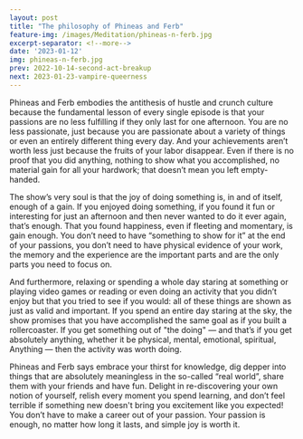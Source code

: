 ```yaml
---
layout: post
title: "The philosophy of Phineas and Ferb"
feature-img: /images/Meditation/phineas-n-ferb.jpg
excerpt-separator: <!--more-->
date: '2023-01-12'
img: phineas-n-ferb.jpg
prev: 2022-10-14-second-act-breakup
next: 2023-01-23-vampire-queerness
---
```

Phineas and Ferb embodies the antithesis of hustle and crunch culture because the fundamental lesson of every single episode is that your passions are no less fulfilling if they only last for one afternoon. You are no less passionate, just because you are passionate about a variety of things or even an entirely different thing every day. And your achievements aren’t worth less just because the fruits of your labor disappear. Even if there is no proof that you did anything, nothing to show what you accomplished, no material gain for all your hardwork; that doesn’t mean you left empty-handed.

The show’s very soul is that the joy of doing something is, in and of itself, enough of a gain. If you enjoyed doing something, if you found it fun or interesting for just an afternoon and then never wanted to do it ever again, that’s enough. That you found happiness, even if fleeting and momentary, is gain enough. You don’t need to have “something to show for it” at the end of your passions, you don’t need to have physical evidence of your work, the memory and the experience are the important parts and are the only parts you need to focus on.

And furthermore, relaxing or spending a whole day staring at something or playing video games or reading or even doing an activity that you didn’t enjoy but that you tried to see if you would: all of these things are shown as just as valid and important. If you spend an entire day staring at the sky, the show promises that you have accomplished the same goal as if you built a rollercoaster. If you get something out of "the doing" — and that’s if you get absolutely anything, whether it be physical, mental, emotional, spiritual, Anything — then the activity was worth doing. 

Phineas and Ferb says embrace your thirst for knowledge, dig depper into things that are absolutely meaningless in the so-called “real world”, share them with your friends and have fun. Delight in re-discovering your own notion of yourself, relish every moment you spend learning, and don’t feel terrible if something new doesn't bring you excitement like you expected! You don’t have to make a career out of your passion. Your passion is enough, no matter how long it lasts, and simple joy is worth it. 